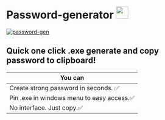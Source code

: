 # Password-generator <img src="https://github.com/blackcater/blackcater/raw/main/images/Hi.gif" height="32"/></h1>
<a href="https://imgbb.com/"><img src="https://i.ibb.co/6R4wQLt/password-gen.png" alt="password-gen" border="0"></a>
## Quick one click .exe generate and copy password to clipboard!

| You can       | 
| ------------- |
| Create strong password in seconds. :white_check_mark: |
| Pin .exe in windows menu to easy access.:white_check_mark: |
| No interface. Just copy.:white_check_mark: |
